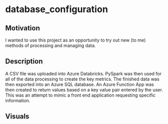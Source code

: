# database_configuration

## Motivation

I wanted to use this project as an opportunity to try out new (to me) methods of processing and managing data. 

## Description

A CSV file was uploaded into Azure Databricks. PySpark was then used for all of the data processing to create the key metrics. The finished data was then exported into an Azure SQL database. An Azure Function App was then created to return values based on a key value pair entered by the user. This was an attempt to mimic a front end application requesting specific information.

## Visuals
